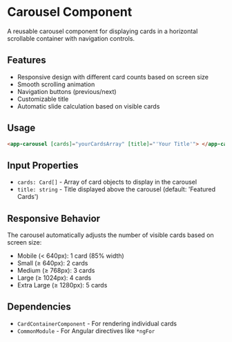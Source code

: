 # Carousel Component

A reusable carousel component for displaying cards in a horizontal scrollable container with navigation controls.

## Features

- Responsive design with different card counts based on screen size
- Smooth scrolling animation
- Navigation buttons (previous/next)
- Customizable title
- Automatic slide calculation based on visible cards

## Usage

```html
<app-carousel [cards]="yourCardsArray" [title]="'Your Title'"> </app-carousel>
```

## Input Properties

- `cards: Card[]` - Array of card objects to display in the carousel
- `title: string` - Title displayed above the carousel (default: 'Featured Cards')

## Responsive Behavior

The carousel automatically adjusts the number of visible cards based on screen size:

- Mobile (< 640px): 1 card (85% width)
- Small (≥ 640px): 2 cards
- Medium (≥ 768px): 3 cards
- Large (≥ 1024px): 4 cards
- Extra Large (≥ 1280px): 5 cards

## Dependencies

- `CardContainerComponent` - For rendering individual cards
- `CommonModule` - For Angular directives like `*ngFor`
